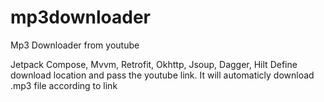 # mp3downloader
Mp3 Downloader from youtube

Jetpack Compose, Mvvm, Retrofit, Okhttp, Jsoup, Dagger, Hilt
Define download location and pass the youtube link. It will automaticly download .mp3 file according to link
